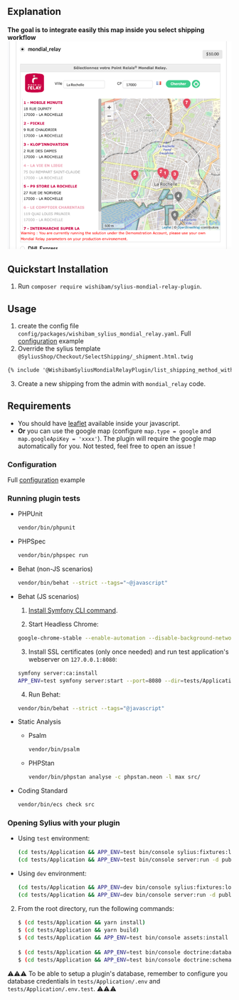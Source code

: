 ## Explanation

#### The goal is to integrate easily this map inside you select shipping workflow ![img_1.png](./doc/pickingDeliveryPoint.png)

## Quickstart Installation

1. Run `composer require wishibam/sylius-mondial-relay-plugin`.

## Usage

1. create the config file `config/packages/wishibam_sylius_mondial_relay.yaml`. Full [configuration](https://github.com/Wishibam/sylius-mondial-relay/blob/master/tests/Application/config/packages/wishibam_sylius_mondial_relay.yaml) example
2. Override the sylius template `@SyliusShop/Checkout/SelectShipping/_shipment.html.twig`
```html
{% include '@WishibamSyliusMondialRelayPlugin/list_shipping_method_with_mondial_relay_map.html.twig' with {'form': form} %}
```
3. Create a new shipping from the admin with `mondial_relay` code.

## Requirements

- You should have [leaflet](https://leafletjs.com/) available inside your javascript. 
- **Or** you can use the google map (configure `map.type = google` and `map.googleApiKey = 'xxxx'`). The plugin will require the google map automatically for you. Not tested, feel free to open an issue ! 

### Configuration 

Full [configuration](https://github.com/Wishibam/sylius-mondial-relay/blob/master/tests/Application/config/packages/wishibam_sylius_mondial_relay.yaml) example

### Running plugin tests

  - PHPUnit

    ```bash
    vendor/bin/phpunit
    ```

  - PHPSpec

    ```bash
    vendor/bin/phpspec run
    ```

  - Behat (non-JS scenarios)

    ```bash
    vendor/bin/behat --strict --tags="~@javascript"
    ```

  - Behat (JS scenarios)
 
    1. [Install Symfony CLI command](https://symfony.com/download).
 
    2. Start Headless Chrome:
    
      ```bash
      google-chrome-stable --enable-automation --disable-background-networking --no-default-browser-check --no-first-run --disable-popup-blocking --disable-default-apps --allow-insecure-localhost --disable-translate --disable-extensions --no-sandbox --enable-features=Metal --headless --remote-debugging-port=9222 --window-size=2880,1800 --proxy-server='direct://' --proxy-bypass-list='*' http://127.0.0.1
      ```
    
    3. Install SSL certificates (only once needed) and run test application's webserver on `127.0.0.1:8080`:
    
      ```bash
      symfony server:ca:install
      APP_ENV=test symfony server:start --port=8080 --dir=tests/Application/public --daemon
      ```
    
    4. Run Behat:
    
      ```bash
      vendor/bin/behat --strict --tags="@javascript"
      ```
    
  - Static Analysis
  
    - Psalm
    
      ```bash
      vendor/bin/psalm
      ```
      
    - PHPStan
    
      ```bash
      vendor/bin/phpstan analyse -c phpstan.neon -l max src/  
      ```

  - Coding Standard
  
    ```bash
    vendor/bin/ecs check src
    ```

### Opening Sylius with your plugin

- Using `test` environment:

    ```bash
    (cd tests/Application && APP_ENV=test bin/console sylius:fixtures:load)
    (cd tests/Application && APP_ENV=test bin/console server:run -d public)
    ```
    
- Using `dev` environment:

    ```bash
    (cd tests/Application && APP_ENV=dev bin/console sylius:fixtures:load)
    (cd tests/Application && APP_ENV=dev bin/console server:run -d public)
    ```


2. From the root directory, run the following commands:

    ```bash
    $ (cd tests/Application && yarn install)
    $ (cd tests/Application && yarn build)
    $ (cd tests/Application && APP_ENV=test bin/console assets:install public)
    
    $ (cd tests/Application && APP_ENV=test bin/console doctrine:database:create)
    $ (cd tests/Application && APP_ENV=test bin/console doctrine:schema:create)
    ```

⚠⚠⚠
To be able to setup a plugin's database, remember to configure you database credentials in `tests/Application/.env` and `tests/Application/.env.test`.
⚠⚠⚠
